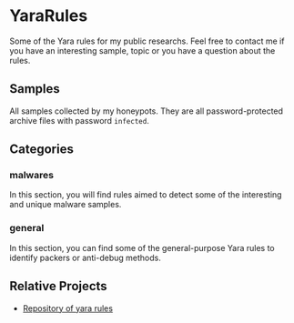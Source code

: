 # YaraRules

Some of the Yara rules for my public researchs. Feel free to contact me if you have an interesting sample, topic or you have a question about the rules.

## Samples

All samples collected by my honeypots. They are all password-protected archive files with password `infected`.

## Categories

### malwares

In this section, you will find rules aimed to detect some of the interesting and unique malware samples.

### general

In this section, you can find some of the general-purpose Yara rules to identify packers or anti-debug methods.

## Relative Projects

* [Repository of yara rules](https://github.com/Yara-Rules/rules)